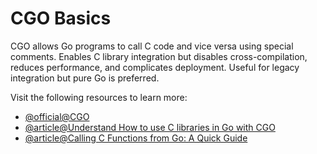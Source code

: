 # CGO Basics

CGO allows Go programs to call C code and vice versa using special comments. Enables C library integration but disables cross-compilation, reduces performance, and complicates deployment. Useful for legacy integration but pure Go is preferred.

Visit the following resources to learn more:

- [@official@CGO](https://go.dev/wiki/cgo)
- [@article@Understand How to use C libraries in Go with CGO](https://dev.to/metal3d/understand-how-to-use-c-libraries-in-go-with-cgo-3dbn)
- [@article@Calling C Functions from Go: A Quick Guide](https://www.codingexplorations.com/blog/calling-c-functions-from-go-a-quick-guide)